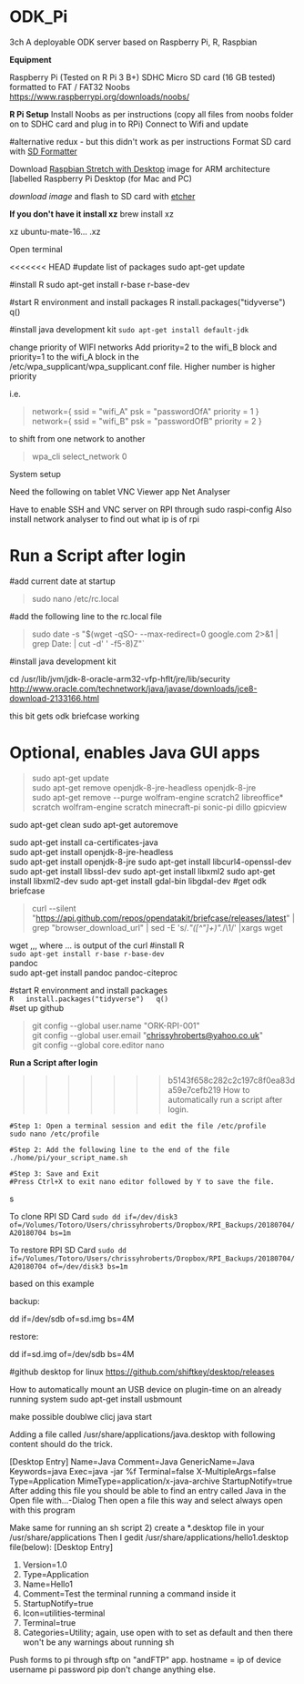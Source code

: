 # ODK_Pi
3ch
A deployable ODK server based on Raspberry Pi, R, Raspbian

**Equipment**

Raspberry Pi (Tested on R Pi 3 B+)
SDHC Micro SD card (16 GB tested) formatted to FAT / FAT32
Noobs https://www.raspberrypi.org/downloads/noobs/

**R Pi Setup**
Install Noobs as per instructions (copy all files from noobs folder on to SDHC card and plug in to RPi)
Connect to Wifi and update


#alternative redux - but this didn't work as per instructions 
Format SD card with [SD Formatter](https://www.sdcard.org/downloads/formatter_4/index.html)

Download [Raspbian Stretch with Desktop](https://www.raspberrypi.org/downloads/) image for ARM architecture [labelled Raspberry Pi Desktop (for Mac and PC)

*download image* and flash to SD card with [etcher](https://etcher.io/)

**If you don't have it install xz**
brew install xz

xz ubuntu-mate-16... .xz



Open terminal


<<<<<<< HEAD
#update list of packages
sudo apt-get update  

#install R 
sudo apt-get install r-base r-base-dev 

#start R environment and install packages
R
install.packages("tidyverse")
q()

#install java development kit
`sudo apt-get install default-jdk`



change priority of WIFI networks
Add priority=2 to the wifi_B block and priority=1 to the wifi_A block in the /etc/wpa_supplicant/wpa_supplicant.conf file.
Higher number is higher priority
  
i.e.  

>network={
    ssid = "wifi_A"
    psk = "passwordOfA"
    priority = 1
}
network={
   ssid = "wifi_B"
   psk = "passwordOfB"
   priority = 2
}
  

to shift from one network to another 

>wpa_cli select_network 0



System setup 

Need the following on tablet
VNC Viewer app
Net Analyser


Have to enable SSH and VNC server on RPI through sudo raspi-config
Also install network analyser to find out what ip is of rpi

**Run a Script after login**  
=======
#add current date at startup  
>sudo nano /etc/rc.local
  
#add the following line to the rc.local file  

>sudo date -s "$(wget -qSO- --max-redirect=0 google.com 2>&1 | grep Date: | cut -d' ' -f5-8)Z"`  
  

#install java development kit  

cd /usr/lib/jvm/jdk-8-oracle-arm32-vfp-hflt/jre/lib/security  
http://www.oracle.com/technetwork/java/javase/downloads/jce8-download-2133166.html  

this bit gets odk briefcase working  
 # Optional, enables Java GUI apps  


>sudo apt-get update  
sudo apt-get remove openjdk-8-jre-headless openjdk-8-jre  
sudo apt-get remove --purge wolfram-engine scratch2 libreoffice* scratch wolfram-engine scratch minecraft-pi sonic-pi dillo gpicview


sudo apt-get clean
sudo apt-get autoremove


sudo apt-get install ca-certificates-java  
sudo apt-get install openjdk-8-jre-headless  
sudo apt-get install openjdk-8-jre
sudo apt-get install libcurl4-openssl-dev
sudo apt-get install libssl-dev
sudo apt-get install libxml2
sudo apt-get install libxml2-dev 
sudo apt-get install gdal-bin libgdal-dev
#get odk briefcase

>curl --silent "https://api.github.com/repos/opendatakit/briefcase/releases/latest" | grep "browser_download_url" | sed -E 's/.*"([^"]+)".*/\1/' |xargs wget

wget ,,,
where ... is output of the curl
#install R   
`sudo apt-get install r-base r-base-dev `  
pandoc  
sudo apt-get install pandoc pandoc-citeproc  
  
#start R environment and install packages  
`R  
install.packages("tidyverse")  
q()  
`  
#set up github
>git config --global user.name "ORK-RPI-001"  
git config --global user.email "chrissyhroberts@yahoo.co.uk"  
git config --global core.editor nano
  
**Run a Script after login**    
>>>>>>> b5143f658c282c2c197c8f0ea83da59e7cefb219
How to automatically run a script after login.  
	
	#Step 1: Open a terminal session and edit the file /etc/profile
	sudo nano /etc/profile
	
	#Step 2: Add the following line to the end of the file  
	./home/pi/your_script_name.sh

	#Step 3: Save and Exit
	#Press Ctrl+X to exit nano editor followed by Y to save the file.
s


To clone RPI SD Card
`sudo dd if=/dev/disk3 of=/Volumes/Totoro/Users/chrissyhroberts/Dropbox/RPI_Backups/20180704/A20180704 bs=1m`

To restore RPI SD Card
`sudo dd if=/Volumes/Totoro/Users/chrissyhroberts/Dropbox/RPI_Backups/20180704/A20180704 of=/dev/disk3 bs=1m`

based on this example 

backup:

dd if=/dev/sdb of=sd.img bs=4M

restore:

dd if=sd.img of=/dev/sdb bs=4M


#github desktop for linux
https://github.com/shiftkey/desktop/releases

How to automatically mount an USB device on plugin-time on an already running system
sudo apt-get install usbmount  




make possible doublwe clicj java start

Adding a file called /usr/share/applications/java.desktop with following content should do the trick.

[Desktop Entry]
Name=Java
Comment=Java
GenericName=Java
Keywords=java
Exec=java -jar %f
Terminal=false
X-MultipleArgs=false
Type=Application
MimeType=application/x-java-archive
StartupNotify=true
After adding this file you should be able to find an entry called Java in the Open file with...-Dialog
Then open a file this way and select always open with this program



Make same for running an sh script
2) create a *.desktop file in your /usr/share/applications
Then I gedit /usr/share/applications/hello1.desktop file(below):
[Desktop Entry]
1) Version=1.0
2) Type=Application
3) Name=Hello1
4) Comment=Test the terminal running a command inside it
6) StartupNotify=true
7) Icon=utilities-terminal
8) Terminal=true
9) Categories=Utility;
again, use open with to set as default and then there won't be any warnings about running sh


Push forms to pi through sftp on "andFTP" app. hostname = ip of device username pi  password pip 
don't change anything else.
